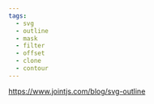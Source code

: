 ```yaml
---
tags:
  - svg
  - outline
  - mask
  - filter
  - offset
  - clone
  - contour
---
```

https://www.jointjs.com/blog/svg-outline
